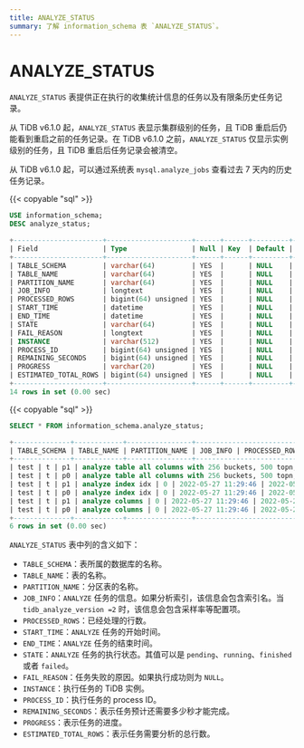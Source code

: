 ```yaml
---
title: ANALYZE_STATUS
summary: 了解 information_schema 表 `ANALYZE_STATUS`。
---
```


# ANALYZE_STATUS

`ANALYZE_STATUS` 表提供正在执行的收集统计信息的任务以及有限条历史任务记录。

从 TiDB v6.1.0 起，`ANALYZE_STATUS` 表显示集群级别的任务，且 TiDB 重启后仍能看到重启之前的任务记录。在 TiDB v6.1.0 之前，`ANALYZE_STATUS` 仅显示实例级别的任务，且 TiDB 重启后任务记录会被清空。

从 TiDB v6.1.0 起，可以通过系统表 `mysql.analyze_jobs` 查看过去 7 天内的历史任务记录。

{{< copyable "sql" >}}

```sql
USE information_schema;
DESC analyze_status;
```

```sql
+----------------------+---------------------+------+------+---------+-------+
| Field                | Type                | Null | Key  | Default | Extra |
+----------------------+---------------------+------+------+---------+-------+
| TABLE_SCHEMA         | varchar(64)         | YES  |      | NULL    |       |
| TABLE_NAME           | varchar(64)         | YES  |      | NULL    |       |
| PARTITION_NAME       | varchar(64)         | YES  |      | NULL    |       |
| JOB_INFO             | longtext            | YES  |      | NULL    |       |
| PROCESSED_ROWS       | bigint(64) unsigned | YES  |      | NULL    |       |
| START_TIME           | datetime            | YES  |      | NULL    |       |
| END_TIME             | datetime            | YES  |      | NULL    |       |
| STATE                | varchar(64)         | YES  |      | NULL    |       |
| FAIL_REASON          | longtext            | YES  |      | NULL    |       |
| INSTANCE             | varchar(512)        | YES  |      | NULL    |       |
| PROCESS_ID           | bigint(64) unsigned | YES  |      | NULL    |       |
| REMAINING_SECONDS    | bigint(64) unsigned | YES  |      | NULL    |       |
| PROGRESS             | varchar(20)         | YES  |      | NULL    |       |
| ESTIMATED_TOTAL_ROWS | bigint(64) unsigned | YES  |      | NULL    |       |
+----------------------+---------------------+------+------+---------+-------+
14 rows in set (0.00 sec)
```

{{< copyable "sql" >}}

```sql
SELECT * FROM information_schema.analyze_status;
```

```sql
+--------------+------------+----------------+--------------------------------------------------------------------+----------------+---------------------+---------------------+----------+-------------+----------------+------------+----------------------+----------+-----------------------+-------------------------+--------------------------+
| TABLE_SCHEMA | TABLE_NAME | PARTITION_NAME | JOB_INFO | PROCESSED_ROWS | START_TIME | END_TIME | STATE | FAIL_REASON | INSTANCE | PROCESS_ID | REMAINING_SECONDS | PROGRESS | ESTIMATED_TOTAL_ROWS |
+--------------+------------+----------------+--------------------------------------------------------------------+----------------+---------------------+---------------------+----------+-------------+----------------+------------+----------------------+----------+-----------------------+-------------------------+--------------------------+
| test | t | p1 | analyze table all columns with 256 buckets, 500 topn, 1 samplerate | 0 | 2022-05-27 11:30:12 | 2022-05-27 11:30:12 | finished | NULL | 127.0.0.1:4000 | NULL | NULL | NULL | NULL |
| test | t | p0 | analyze table all columns with 256 buckets, 500 topn, 1 samplerate | 0 | 2022-05-27 11:30:12 | 2022-05-27 11:30:12 | finished | NULL | 127.0.0.1:4000 | NULL | NULL | NULL | NULL |
| test | t | p1 | analyze index idx | 0 | 2022-05-27 11:29:46 | 2022-05-27 11:29:46 | finished | NULL | 127.0.0.1:4000 | NULL | NULL | NULL | NULL |
| test | t | p0 | analyze index idx | 0 | 2022-05-27 11:29:46 | 2022-05-27 11:29:46 | finished | NULL | 127.0.0.1:4000 | NULL | NULL | NULL | NULL |
| test | t | p1 | analyze columns | 0 | 2022-05-27 11:29:46 | 2022-05-27 11:29:46 | finished | NULL | 127.0.0.1:4000 | NULL | NULL | NULL | NULL |
| test | t | p0 | analyze columns | 0 | 2022-05-27 11:29:46 | 2022-05-27 11:29:46 | finished | NULL | 127.0.0.1:4000 | NULL | NULL | NULL | NULL |
+--------------+------------+----------------+--------------------------------------------------------------------+----------------+---------------------+---------------------+----------+-------------+----------------+------------+----------------------+----------+-----------------------+-------------------------+--------------------------+
6 rows in set (0.00 sec)
```

`ANALYZE_STATUS` 表中列的含义如下：

* `TABLE_SCHEMA`：表所属的数据库的名称。
* `TABLE_NAME`：表的名称。
* `PARTITION_NAME`：分区表的名称。
* `JOB_INFO`：`ANALYZE` 任务的信息。如果分析索引，该信息会包含索引名。当 `tidb_analyze_version =2` 时，该信息会包含采样率等配置项。
* `PROCESSED_ROWS`：已经处理的行数。
* `START_TIME`：`ANALYZE` 任务的开始时间。
* `END_TIME`：`ANALYZE` 任务的结束时间。
* `STATE`：`ANALYZE` 任务的执行状态。其值可以是 `pending`、`running`、`finished` 或者 `failed`。
* `FAIL_REASON`：任务失败的原因。如果执行成功则为 `NULL`。
* `INSTANCE`：执行任务的 TiDB 实例。
* `PROCESS_ID`：执行任务的 process ID。
* `REMAINING_SECONDS`：表示任务预计还需要多少秒才能完成。
* `PROGRESS`：表示任务的进度。
* `ESTIMATED_TOTAL_ROWS`：表示任务需要分析的总行数。